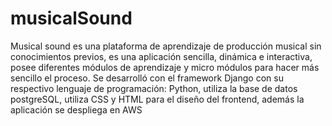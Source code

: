 # musicalSound
Musical sound es una plataforma de aprendizaje de producción musical sin conocimientos previos, es una aplicación sencilla, dinámica e interactiva, posee diferentes módulos de aprendizaje y micro módulos para hacer más sencillo el proceso. Se desarrolló con el framework Django con su respectivo lenguaje de programación: Python, utiliza la base de datos postgreSQL, utiliza CSS y HTML para el diseño del frontend, además la aplicación se despliega en AWS
